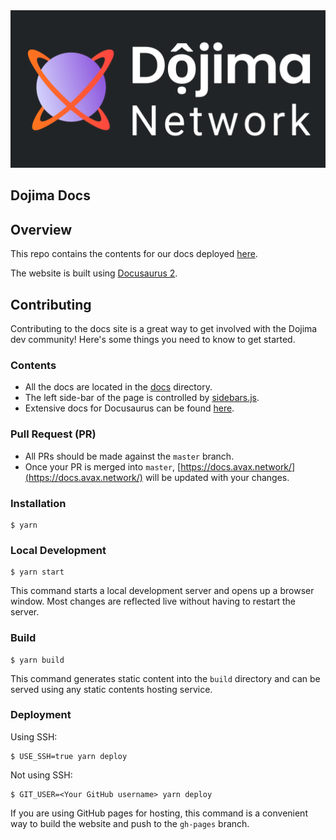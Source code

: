 <div align="center">
  <img src="static/img/dojimanetworklogo.png?raw=true">
</div>

 ## Dojima Docs
 
 ## Overview
This repo contains the contents for our docs deployed [here](https://docs.avax.network).

The website is built using [Docusaurus 2](https://docusaurus.io/).

## Contributing

Contributing to the docs site is a great way to get involved with the Dojima dev community! Here's some things you need to know to get started.

### Contents
* All the docs are located in the [docs](docs) directory.
* The left side-bar of the page is controlled by [sidebars.js](sidebars.js).
* Extensive docs for Docusaurus can be found [here](https://docusaurus.io/docs).

### Pull Request (PR)
* All PRs should be made against the `master` branch.
* Once your PR is merged into `master`, [https://docs.avax.network/](https://docs.avax.network/) will be updated with your changes.


### Installation

```
$ yarn
```

### Local Development

```
$ yarn start
```

This command starts a local development server and opens up a browser window. Most changes are reflected live without having to restart the server.

### Build

```
$ yarn build
```

This command generates static content into the `build` directory and can be served using any static contents hosting service.

### Deployment

Using SSH:

```
$ USE_SSH=true yarn deploy
```

Not using SSH:

```
$ GIT_USER=<Your GitHub username> yarn deploy
```

If you are using GitHub pages for hosting, this command is a convenient way to build the website and push to the `gh-pages` branch.
